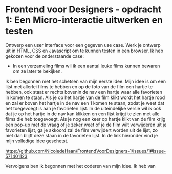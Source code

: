 # Frontend voor Designers - opdracht 1: Een Micro-interactie uitwerken en testen

Ontwerp een user interface voor een gegeven use case. Werk je ontwerp uit in HTML, CSS en Javascript om te kunnen testen in een browser. Ik heb gekozen voor de onderstaande case:
- In een verzameling films wil ik een aantal leuke films kunnen bewaren om ze later te bekijken.

Ik ben begonnen met het schetsen van mijn eerste idee. Mijn idee is om een lijst met allerlei films te hebben en op de foto van de film een hartje te hebben, ook staat er rechts bovenin de nav een hartje waar alle favorieten in komen te staan. Als je op het hartje van de film klikt wordt het hartje rood en zal er boven het hartje in de nav een 1 komen te staan, zodat je weet dat het toegevoegt is aan je favorieten lijst. In de uiteindelijke versie wil ik ook dat je op het hartje in de nav kan klikken en een lijst krijgt te zien met alle films die heb toegevoegt. Als je nog een keer op hartje klikt van de film krijg een pop-up met de vraag of je zeker weet of je de film wilt verwijderen uit je favorieten lijst, ga je akkoord zal de film verwijdert worden uit de lijst, zo niet dan blijft deze staan in de favorieten lijst. In de link hieronder vind je mijn volledige idee geschetst. 

https://github.com/NicoledeHaan/FrontendVoorDesigners-1/issues/1#issue-571401123

Vervolgens ben ik begonnen met het coderen van mijn idee. Ik heb van 
